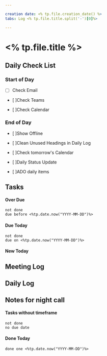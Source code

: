 ```yaml
---

creation date: <% tp.file.creation_date() %>
tabs: Log <% tp.file.title.split('-')[0]%>

---
```


# <% tp.file.title %>

## Daily Check List

### Start of Day

- [ ] Check Email

- [ ]Check Teams

- [ ]Check Calendar


### End of Day

- [ ]Show Offline

- [ ]Clean Unused Headings in Daily Log

- [ ]Check tomorrow's Calendar

- [ ]Daily Status Update

- [ ]ADO daily items

## Tasks

#### Over Due

```tasks
not done
due before <%tp.date.now("YYYY-MM-DD")%>
```

#### Due Today
```tasks
not done
due on <%tp.date.now("YYYY-MM-DD")%>
```
#### New Today


## Meeting Log

###

## Daily Log

###

## Notes for night call



#### Tasks without timeframe

```tasks
not done
no due date
```

#### Done Today
```tasks
done one <%tp.date.now("YYYY-MM-DD")%>
```
